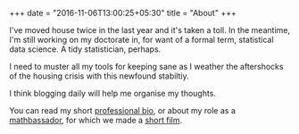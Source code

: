 +++
date = "2016-11-06T13:00:25+05:30"
title = "About"
+++

I've moved house twice in the last year and it's taken a toll. In the meantime, I'm still working on my doctorate in, for want of a formal term, statistical data science. A tidy statistician, perhaps. 

I need to muster all my tools for keeping sane as I weather the aftershocks of the housing crisis with this newfound stabiltiy. 

I think blogging daily will help me organise my thoughts.

You can read my short [professional bio](https://docs.google.com/document/d/11ugjrQilujrHQHra2mukwEu62JBzImugWP67SBETUSE/edit?usp=sharing), or about my role as a [mathbassador](http://choosemaths.org.au/charles-gray/), for which we made a [short film](https://www.youtube.com/watch?v=o0Rqz8Hgacc&feature=youtu.be&ab_channel=AMSITubn).
